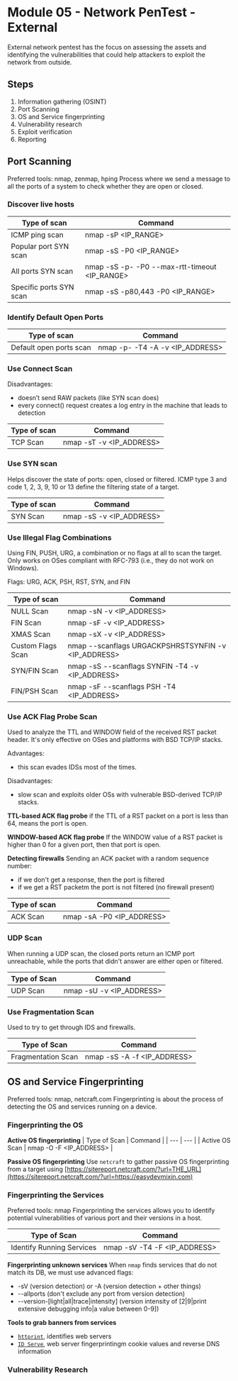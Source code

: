 # Module 05 - Network PenTest - External
External network pentest has the focus on assessing the assets and identifying the vulnerabilities that could help attackers to exploit the network from outside.
## Steps
1. Information gathering (OSINT)
2. Port Scanning
3. OS and Service fingerprinting
4. Vulnerability research
5. Exploit verification
6. Reporting

## Port Scanning
Preferred tools: nmap, zenmap, hping
Process where we send a message to all the ports of a system to check whether they are open or closed.

### Discover live hosts
| Type of scan | Command |
| --- | --- |
| ICMP ping scan | nmap -sP <IP_RANGE>  |
| Popular port SYN scan | nmap -sS -P0 <IP_RANGE> |
| All ports SYN scan | nmap -sS -p- -P0 --max-rtt-timeout <time> <IP_RANGE> |
| Specific ports SYN scan | nmap -sS -p80,443 -P0 <IP_RANGE> |

### Identify Default Open Ports
| Type of scan | Command |
| --- | --- |
| Default open ports scan | nmap -p- -T4 -A -v <IP_ADDRESS> |

### Use Connect Scan
Disadvantages:
- doesn’t send RAW packets (like SYN scan does)
- every connect() request creates a log entry in the machine that leads to detection

| Type of scan | Command |
| --- | --- |
| TCP Scan | nmap -sT -v <IP_ADDRESS> |

### Use SYN scan
Helps discover the state of ports: open, closed or filtered. ICMP type 3 and code 1, 2, 3, 9, 10 or 13 define the filtering state of a target.

| Type of scan | Command |
| --- | --- |
| SYN Scan | nmap -sS -v <IP_ADDRESS> |

### Use Illegal Flag Combinations
Using FIN, PUSH, URG, a combination or no flags at all to scan the target. Only works on OSes compliant with RFC-793 (i.e., they do not work on Windows).

Flags: URG, ACK, PSH, RST, SYN, and FIN

| Type of scan | Command |
| --- | ---
| NULL Scan | nmap -sN -v <IP_ADDRESS> |
| FIN Scan | nmap -sF -v <IP_ADDRESS> |
| XMAS Scan | nmap -sX -v <IP_ADDRESS> ||
| Custom Flags Scan | nmap --scanflags URGACKPSHRSTSYNFIN -v <IP_ADDRESS> |
| SYN/FIN Scan | nmap -sS --scanflags SYNFIN -T4 -v <IP_ADDRESS> |
| FIN/PSH Scan | nmap -sF --scanflags PSH -T4 <IP_ADDRESS> |

### Use ACK Flag Probe Scan
Used to analyze the TTL and WINDOW field of the received RST packet header. It's only effective on OSes and platforms with BSD TCP/IP stacks.

Advantages:
- this scan evades IDSs most of the times.

Disadvantages:
- slow scan and exploits older OSs with vulnerable BSD-derived TCP/IP stacks.

**TTL-based ACK flag probe**
if the TTL of a RST packet on a port is less than 64, means the port is open.

**WINDOW-based ACK flag probe**
If the WINDOW value of a RST packet is higher than 0 for a given port, then that port is open.

**Detecting firewalls**
Sending an ACK packet with a random sequence number:
- if we don't get a response, then the port is filtered
- if we get a RST packetm the port is not filtered (no firewall present)

| Type of scan | Command |
| --- | --- |
| ACK Scan | nmap -sA -P0 <IP_ADDRESS> |

### UDP Scan
When running a UDP scan, the closed ports return an ICMP port unreachable, while the ports that didn't answer are either open or filtered.

| Type of Scan | Command |
| --- | --- |
| UDP Scan | nmap -sU -v <IP_ADDRESS> |

### Use Fragmentation Scan
Used to try to get through IDS and firewalls.

| Type of Scan | Command |
| --- | --- |
| Fragmentation Scan | nmap -sS -A -f <IP_ADDRESS> |

## OS and Service Fingerprinting
Preferred tools: nmap, netcraft.com
Fingerprinting is about the process of detecting the OS and services running on a device.

### Fingerprinting the OS
**Active OS fingerprinting**
| Type of Scan | Command |
| --- | --- |
| Active OS Scan | nmap -O -F <IP_ADDRESS> |

**Passive OS fingerprinting**
Use `netcraft` to gather passive OS fingerprinting from a target using [https://sitereport.netcraft.com/?url=THE_URL](https://sitereport.netcraft.com/?url=https://easydevmixin.com)

### Fingerprinting the Services
Preferred tools: nmap
Fingerprinting the services allows you to identify potential vulnerabilities of various port and their versions in a host.

| Type of Scan | Command |
| --- | --- |
| Identify Running Services | nmap -sV -T4 -F <IP_ADDRESS> |

**Fingerprinting unknown services**
When `nmap` finds services that do not match its DB, we must use advanced flags:
- -sV (version detection) or -A (version detection + other things)
- --allports (don't exclude any port from version detection)
- --version-\[light|all|trace|intensity\] (version intensity of \[2|9|print extensive debugging info|a value between 0-9\])

**Tools to grab banners from services**
- [`httprint`](https://net-square.com/httprint.html), identifies web servers
- [`ID Serve`](https://www.grc.com/id/idserve.htm), web server fingerprintingm cookie values and reverse DNS information

### Vulnerability Research

